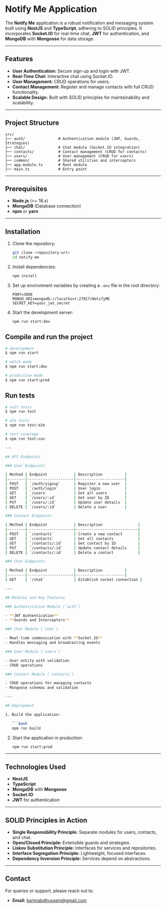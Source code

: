 
# Notify Me Application

The **Notify Me** application is a robust notification and messaging system built using **NestJS** and **TypeScript**, adhering to SOLID principles. It incorporates **Socket.IO** for real-time chat, **JWT** for authentication, and **MongoDB** with **Mongoose** for data storage.

---

## Features

- **User Authentication:** Secure sign-up and login with JWT.
- **Real-Time Chat:** Interactive chat using Socket.IO.
- **User Management:** CRUD operations for users.
- **Contact Management:** Register and manage contacts with full CRUD functionality.
- **Scalable Design:** Built with SOLID principles for maintainability and scalability.

---

## Project Structure

```plaintext
src/
├── auth/               # Authentication module (JWT, Guards, Strategies)
├── chat/               # Chat module (Socket.IO integration)
├── contacts/           # Contact management (CRUD for contacts)
├── users/              # User management (CRUD for users)
├── common/             # Shared utilities and interceptors
├── app.module.ts       # Root module
├── main.ts             # Entry point
```

---

## Prerequisites

- **Node.js** (>= 18.x)
- **MongoDB** (Database connection)
- **npm** or **yarn**

---

## Installation

1. Clone the repository:

   ```bash
   git clone <repository-url>
   cd notify-me
   ```

2. Install dependencies:

   ```bash
   npm install
   ```

3. Set up environment variables by creating a `.env` file in the root directory:

   ```env
   PORT=3000
   MONGO_URI=mongodb://localhost:27017/NotifyME
   SECRET_KEY=your_jwt_secret
   ```

4. Start the development server:

   ```bash
   npm run start:dev
   ```
## Compile and run the project

```bash
# development
$ npm run start

# watch mode
$ npm run start:dev

# production mode
$ npm run start:prod
```

## Run tests

```bash
# unit tests
$ npm run test

# e2e tests
$ npm run test:e2e

# test coverage
$ npm run test:cov

---

## API Endpoints

### User Endpoints

| Method | Endpoint            | Description          |
|--------|---------------------|----------------------|
| POST   | `/auth/signup`      | Register a new user  |
| POST   | `/auth/login`       | User login           |
| GET    | `/users`            | Get all users        |
| GET    | `/users/:id`        | Get user by ID       |
| PUT    | `/users/:id`        | Update user details  |
| DELETE | `/users/:id`        | Delete a user        |

### Contact Endpoints

| Method | Endpoint            | Description                |
|--------|---------------------|----------------------------|
| POST   | `/contacts`         | Create a new contact       |
| GET    | `/contacts`         | Get all contacts           |
| GET    | `/contacts/:id`     | Get contact by ID          |
| PUT    | `/contacts/:id`     | Update contact details     |
| DELETE | `/contacts/:id`     | Delete a contact           |

### Chat Endpoints

| Method | Endpoint            | Description          |
|--------|---------------------|----------------------|
| GET    | `/chat`             | Establish socket connection |

---

## Modules and Key Features

### Authentication Module (`auth`)

- **JWT Authentication**
- **Guards and Interceptors**

### Chat Module (`chat`)

- Real-time communication with **Socket.IO**
- Handles messaging and broadcasting events

### User Module (`users`)

- User entity with validation
- CRUD operations

### Contact Module (`contacts`)

- CRUD operations for managing contacts
- Mongoose schemas and validation

---

## Deployment

1. Build the application:

   ```bash
   npm run build
   ```

2. Start the application in production:

   ```bash
   npm run start:prod
   ```

---

## Technologies Used

- **NestJS**
- **TypeScript**
- **MongoDB** with **Mongoose**
- **Socket.IO**
- **JWT** for authentication
---

## SOLID Principles in Action

- **Single Responsibility Principle:** Separate modules for users, contacts, and chat.
- **Open/Closed Principle:** Extensible guards and strategies.
- **Liskov Substitution Principle:** Interfaces for services and repositories.
- **Interface Segregation Principle:** Lightweight, focused interfaces.
- **Dependency Inversion Principle:** Services depend on abstractions.

---

## Contact

For queries or support, please reach out to:

- **Email:** karimabdhussein@gmail.com
<!-- - **Website:** [Notify Me](https://notifyme.com) -->






